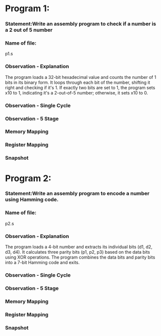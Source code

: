 # Program 1: 
### Statement:Write an assembly program to check if a number is a 2 out of 5 number

### Name of file:
p1.s

### Observation - Explanation
The program loads a 32-bit hexadecimal value and counts the number of 1 bits in its binary form.
It loops through each bit of the number, shifting it right and checking if it's 1.
If exactly two bits are set to 1, the program sets x10 to 1, indicating it's a 2-out-of-5 number; otherwise, it sets x10 to 0.

### Observation - Single Cycle


### Observation - 5 Stage


### Memory Mapping


### Register Mapping


### Snapshot




# Program 2: 
### Statement:Write an assembly program to encode a number using Hamming code.

### Name of file:
p2.s

### Observation - Explanation
The program loads a 4-bit number and extracts its individual bits (d1, d2, d3, d4).
It calculates three parity bits (p1, p2, p3) based on the data bits using XOR operations.
The program combines the data bits and parity bits into a 7-bit Hamming code and exits.

### Observation - Single Cycle


### Observation - 5 Stage


### Memory Mapping


### Register Mapping


### Snapshot


